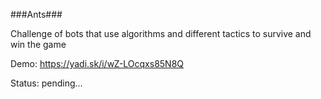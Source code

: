 ###Ants###

Challenge of bots that use algorithms and different tactics to survive and win the game 

Demo: https://yadi.sk/i/wZ-LOcqxs85N8Q

Status: pending...
